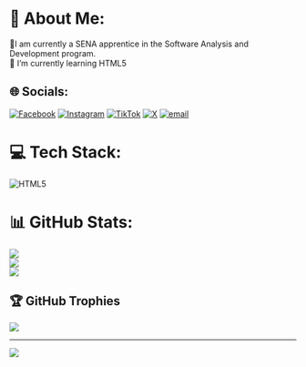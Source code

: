 # 💫 About Me:
💬I am currently a SENA apprentice in the Software Analysis and Development program.<br>🌱 I’m currently learning HTML5<br>


## 🌐 Socials:
[![Facebook](https://img.shields.io/badge/Facebook-%231877F2.svg?logo=Facebook&logoColor=white)](https://facebook.com/Michel) [![Instagram](https://img.shields.io/badge/Instagram-%23E4405F.svg?logo=Instagram&logoColor=white)](https://instagram.com/micheell_ortega) [![TikTok](https://img.shields.io/badge/TikTok-%23000000.svg?logo=TikTok&logoColor=white)](https://tiktok.com/@imicheell) [![X](https://img.shields.io/badge/X-black.svg?logo=X&logoColor=white)](https://x.com/iMicheelOrtega) [![email](https://img.shields.io/badge/Email-D14836?logo=gmail&logoColor=white)](mailto:michelsortega444@gmail.com) 

# 💻 Tech Stack:
![HTML5](https://img.shields.io/badge/html5-%23E34F26.svg?style=for-the-badge&logo=html5&logoColor=white)
# 📊 GitHub Stats:
![](https://github-readme-stats.vercel.app/api?username=IMicheell444&theme=dark&hide_border=false&include_all_commits=false&count_private=false)<br/>
![](https://nirzak-streak-stats.vercel.app/?user=IMicheell444&theme=dark&hide_border=false)<br/>
![](https://github-readme-stats.vercel.app/api/top-langs/?username=IMicheell444&theme=dark&hide_border=false&include_all_commits=false&count_private=false&layout=compact)

## 🏆 GitHub Trophies
![](https://github-profile-trophy.vercel.app/?username=IMicheell444&theme=radical&no-frame=false&no-bg=true&margin-w=4)

---
[![](https://visitcount.itsvg.in/api?id=IMicheell444&icon=4&color=10)](https://visitcount.itsvg.in)

<!-- Proudly created with GPRM ( https://gprm.itsvg.in ) -->
